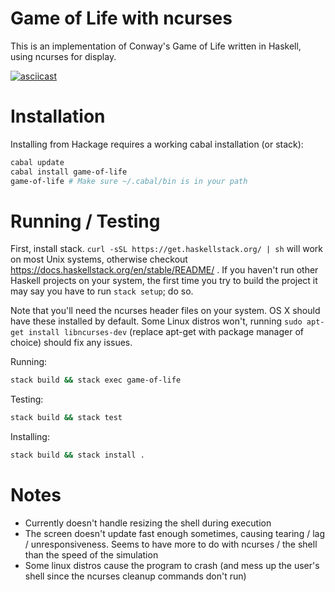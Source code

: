 # Game of Life with ncurses

This is an implementation of Conway's Game of Life written in Haskell, using ncurses for display.

[![asciicast](https://asciinema.org/a/6btsatbsu46jx2c0t92xtb8fg.png)](https://asciinema.org/a/6btsatbsu46jx2c0t92xtb8fg)

# Installation
  Installing from Hackage requires a working cabal installation (or stack):
  ```bash
  cabal update 
  cabal install game-of-life
  game-of-life # Make sure ~/.cabal/bin is in your path
  ```

# Running / Testing

First, install stack. `curl -sSL https://get.haskellstack.org/ | sh` will work on most Unix systems, otherwise checkout https://docs.haskellstack.org/en/stable/README/ . If you haven't run other Haskell projects on your system, the first time you try to build the project it may say you have to run `stack setup`; do so.

Note that you'll need the ncurses header files on your system. OS X should have these installed by default. Some Linux distros won't, running `sudo apt-get install libncurses-dev` (replace apt-get with package manager of choice) should fix any issues.

Running:
```bash
stack build && stack exec game-of-life
```

Testing:
```bash
stack build && stack test
```

Installing:
```bash
stack build && stack install .
```

# Notes

- Currently doesn't handle resizing the shell during execution
- The screen doesn't update fast enough sometimes, causing tearing / lag / unresponsiveness. Seems to have more to do with ncurses / the shell than the speed of the simulation
- Some linux distros cause the program to crash (and mess up the user's shell since the ncurses cleanup commands don't run)
